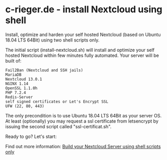 # c-rieger.de - install Nextcloud using shell
Install, optimize and harden your self hosted Nextcloud (based on Ubuntu 18.04 LTS 64Bit) using two shell scripts only.

The initial script (install-nextcloud.sh) will install and optimize your self hosted Nextcloud within few minutes fully automated. Your server will be built of:

    Fail2Ban (Nextcloud and SSH jails)
    MariaDB
    Nextcloud 13.0.1
    NGINX 1.14
    OpenSSL 1.1.0h
    PHP 7.2.4
    Redis-Server
    self signed certificates or Let's Encrypt SSL
    UFW (22, 80, 443)

The only precondition is to use Ubuntu 18.04 LTS 64Bit as your server OS.
At least (optionally) you may request a ssl certificate from letsencrypt by issuing the second script called "ssl-certificat.sh".

Ready to go? Let's start:

Find out more information: <a href="https://www.c-rieger.de/spawn-your-nextcloud-server-using-one-shell-script/" target='_blank'>Build your Nextcloud Server using shell scripts only</a>
